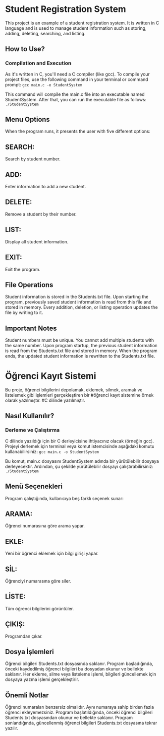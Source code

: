 # Student Registration System
This project is an example of a student registration system. It is written in C language and is used to manage student information such as storing, adding, deleting, searching, and listing.

## How to Use?
### Compilation and Execution

As it's written in C, you'll need a C compiler (like gcc). To compile your project files, use the following command in your terminal or command prompt:
`gcc main.c -o StudentSystem`

This command will compile the main.c file into an executable named StudentSystem. After that, you can run the executable file as follows:
`./StudentSystem`

## Menu Options

When the program runs, it presents the user with five different options:

## SEARCH: 
Search by student number.
## ADD:
Enter information to add a new student.
## DELETE: 
Remove a student by their number.
## LIST:
Display all student information.
## EXIT: 
Exit the program.

## File Operations

Student information is stored in the Students.txt file.
Upon starting the program, previously saved student information is read from this file and stored in memory.
Every addition, deletion, or listing operation updates the file by writing to it.

## Important Notes

Student numbers must be unique. You cannot add multiple students with the same number.
Upon program startup, the previous student information is read from the Students.txt file and stored in memory.
When the program ends, the updated student information is rewritten to the Students.txt file.

# Öğrenci Kayıt Sistemi
Bu proje, öğrenci bilgilerini depolamak, eklemek, silmek, aramak ve listelemek gibi işlemleri gerçekleştiren bir #öğrenci kayıt sistemine örnek olarak yazılmıştır. #C dilinde yazılmıştır.

## Nasıl Kullanılır?
### Derleme ve Çalıştırma

C dilinde yazıldığı için bir C derleyicisine ihtiyacınız olacak (örneğin gcc). Projeyi derlemek için terminal veya komut istemcisinde aşağıdaki komutu kullanabilirsiniz:
`gcc main.c -o StudentSystem`

Bu komut, main.c dosyasını StudentSystem adında bir yürütülebilir dosyaya derleyecektir. Ardından, şu şekilde yürütülebilir dosyayı çalıştırabilirsiniz:
`./StudentSystem`

## Menü Seçenekleri

Program çalıştığında, kullanıcıya beş farklı seçenek sunar:

## ARAMA: 
Öğrenci numarasına göre arama yapar.
## EKLE:
Yeni bir öğrenci eklemek için bilgi girişi yapar.
## SİL: 
Öğrenciyi numarasına göre siler.
## LİSTE:
Tüm öğrenci bilgilerini görüntüler.
## ÇIKIŞ: 
Programdan çıkar.

## Dosya İşlemleri

Öğrenci bilgileri Students.txt dosyasında saklanır.
Program başladığında, önceki kaydedilmiş öğrenci bilgileri bu dosyadan okunur ve bellekte saklanır.
Her ekleme, silme veya listeleme işlemi, bilgileri güncellemek için dosyaya yazma işlemi gerçekleştirir.

## Önemli Notlar

Öğrenci numaraları benzersiz olmalıdır. Aynı numaraya sahip birden fazla öğrenci ekleyemezsiniz.
Program başlatıldığında, önceki öğrenci bilgileri Students.txt dosyasından okunur ve bellekte saklanır.
Program sonlandığında, güncellenmiş öğrenci bilgileri Students.txt dosyasına tekrar yazılır.

